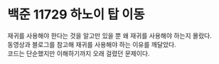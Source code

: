 # 백준 11729 하노이 탑 이동

재귀를 사용해야 한다는 것을 알고만 있을 뿐 왜 재귀를 사용해야 하는지 몰랐다.<br>
동영상과 블로그를 참고해 재귀를 사용해야 하는 이유를 깨달았다. <br>
코드는 단순했지만 이해하기까지 오래 걸렸던 문제이다.
